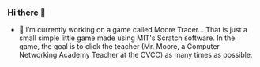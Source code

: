 ### Hi there 👋


- 🔭 I’m currently working on a game called Moore Tracer... That is just a small simple little game made using MIT's Scratch software. In the game, the goal is to click the teacher (Mr. Moore, a Computer Networking Academy Teacher at the CVCC) as many times as possible. 
<!--
**comfyanorak/comfyanorak** is a ✨ _special_ ✨ repository because its `README.md` (this file) appears on your GitHub profile.

Here are some ideas to get you started:

- 🔭 I’m currently working on ...
- 🌱 I’m currently learning ...
- 👯 I’m looking to collaborate on ...
- 🤔 I’m looking for help with ...
- 💬 Ask me about ...
- 📫 How to reach me: ...
- 😄 Pronouns: ...
- ⚡ Fun fact: ...
-->
